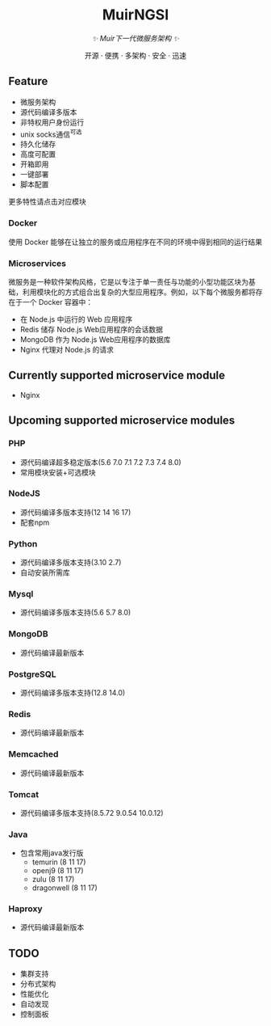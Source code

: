 <div align="center">

# MuirNGSI

_✨ Muir下一代微服务架构 ✨_

开源 · 便携 · 多架构 · 安全 · 迅速

</div>

## Feature
- 微服务架构
- 源代码编译多版本
- 非特权用户身份运行
- unix socks通信<sup>可选</sup>
- 持久化储存
- 高度可配置
- 开箱即用
- 一键部署
- 脚本配置

更多特性请点击对应模块

### Docker
使用 Docker 能够在让独立的服务或应用程序在不同的环境中得到相同的运行结果

### Microservices
微服务是一种软件架构风格，它是以专注于单一责任与功能的小型功能区块为基础，利用模块化的方式组合出复杂的大型应用程序。例如，以下每个微服务都将存在于一个 Docker 容器中：

- 在 Node.js 中运行的 Web 应用程序
- Redis 储存 Node.js Web应用程序的会话数据
- MongoDB 作为 Node.js Web应用程序的数据库
- Nginx 代理对 Node.js 的请求

## Currently supported microservice module
- Nginx

## Upcoming supported microservice modules
### PHP
- 源代码编译超多稳定版本(5.6 7.0 7.1 7.2 7.3 7.4 8.0)
- 常用模块安装+可选模块

### NodeJS
- 源代码编译多版本支持(12 14 16 17)
- 配套npm

### Python
- 源代码编译多版本支持(3.10 2.7)
- 自动安装所需库

### Mysql
- 源代码编译多版本支持(5.6 5.7 8.0)

### MongoDB
- 源代码编译最新版本

### PostgreSQL
- 源代码编译多版本支持(12.8 14.0)

### Redis
- 源代码编译最新版本

### Memcached
- 源代码编译最新版本

### Tomcat
- 源代码编译多版本支持(8.5.72 9.0.54 10.0.12)

### Java
+ 包含常用java发行版
  + temurin (8 11 17)
  + openj9 (8 11 17)
  + zulu (8 11 17)
  + dragonwell (8 11 17)

### Haproxy
- 源代码编译最新版本

## TODO
- 集群支持
- 分布式架构
- 性能优化
- 自动发现
- 控制面板